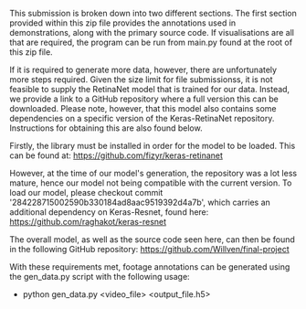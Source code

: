 This submission is broken down into two different sections. The first section provided within this zip file provides the annotations used in demonstrations, along with the primary source code.
If visualisations are all that are required, the program can be run from main.py found at the root of this zip file.



If it is required to generate more data, however, there are unfortunately more steps required. Given the size limit for file submissionss, it is not feasible to supply the RetinaNet model that is trained for our data.
Instead, we provide a link to a GitHub repository where a full version this can be downloaded.  Please note, however, that this model also contains some dependencies on a specific version of the Keras-RetinaNet repository. Instructions for obtaining this are also found below.

Firstly, the library must be installed in order for the model to be loaded.  This can be found at: https://github.com/fizyr/keras-retinanet 

However, at the time of our model's generation, the repository was a lot less mature, hence our model not being compatible with the current version. To load our model, please checkout commit '284228715002590b330184ad8aac9519392d4a7b', which carries an additional dependency on Keras-Resnet, found here: https://github.com/raghakot/keras-resnet

The overall model, as well as the source code seen here, can then be found in the following GitHub repository: https://github.com/Willven/final-project

With these requirements met, footage annotations can be generated using the gen_data.py script with the following usage:
 - python gen_data.py <video_file> <output_file.h5>

